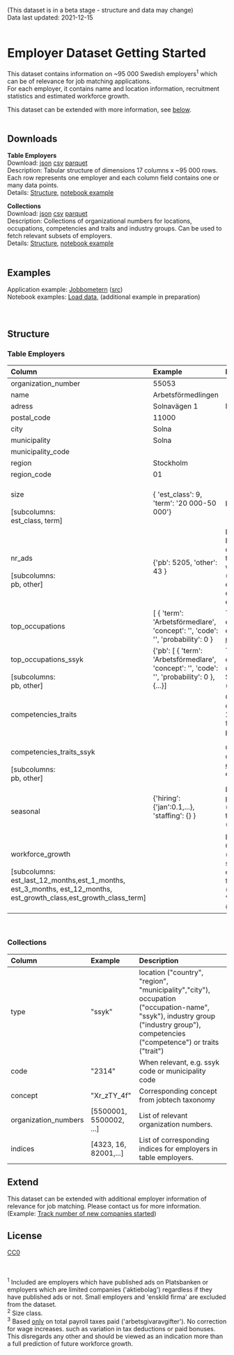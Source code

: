 (This dataset is in a beta stage - structure and data may change)  
Data last updated: 2021-12-15
<br><br>

# Employer Dataset Getting Started

This dataset contains information on ~95 000 Swedish employers<sup>1</sup> which can be of relevance for job matching applications.  
For each employer, it contains name and location information, recruitment statistics and estimated workforce growth.  

This dataset can be extended with more information, see [below](#extend).
<br><br>

## Downloads
**Table Employers**  
Download: [json](https://employer.blob.core.windows.net/data/table_employers.json.zip)  [csv](https://employer.blob.core.windows.net/data/table_employers.csv.zip)  [parquet](https://employer.blob.core.windows.net/data/table_employers.parquet)  
Description: Tabular structure of dimensions 17 columns x ~95 000 rows. Each row represents one employer and each column field contains one or many data points.  
Details: [Structure](#table-employers), [notebook example](https://colab.research.google.com/drive/1x_Wxtn3V8ow3axOb6N9dZidV9bPbStF4?usp=sharing)

**Collections**  
Download: [json](https://employer.blob.core.windows.net/data/collections.json.zip) [csv](https://employer.blob.core.windows.net/data/collections.csv.zip) [parquet](https://employer.blob.core.windows.net/data/collections.parquet)  
Description: Collections of organizational numbers for locations, occupations, competencies and traits and industry groups. Can be used to fetch relevant subsets of employers.  
Details: [Structure](#collections), [notebook example](https://colab.research.google.com/drive/1x_Wxtn3V8ow3axOb6N9dZidV9bPbStF4?usp=sharing)
<br><br>
## Examples
Application example: [Jobbometern](https://test-functions-36r.pages.dev/) (<u>src</u>)  
Notebook examples: [Load data](https://), (additional example in preparation)
<br><br><br>

## Structure

### Table Employers


| Column |  Example | Description |
|:-|:-|:-| 
| organization_number |55053 | 
| name | Arbetsförmedlingen | 
| adress | Solnavägen 1|  Main workplace adress.
| postal_code | 11000| 
| city  | Solna |
| municipality  | Solna |
| municipality_code  
| region | Stockholm |
| region_code | 01 |
| <br>size<br><br>[subcolumns:<br>est_class, term]| { 'est_class': 9, <br> 'term': '20 000-50 000'} | Estimated size of employer<sup>2</sup>
| <br>nr_ads<br><br>[subcolumns:<br>pb, other]| {'pb': 5205, 'other': 43 } | Nr ads from Platsbanken/[historical ads](https://jobtechdev.se/en/products/historical-jobs) dataset ('pb' dataset) and from the [joblinks](https://jobtechdev.se/en/products/ekosystem_foer_annonser) dataset ('other') which below fields use (est_top_occupations, est_top_occupations_ssyk, est_competencies_traits, est_competencies_traits_ssyk).
| top_occupations | [ { 'term': 'Arbetsförmedlare', 'concept': '', 'code': '', 'probability': 0 } | Top occupations (max 20) for employer from the pb dataset encoded as [occupation-names](https://jobtechdev.se/en/products/jobtech-taxonomy).
| <br>top_occupations_ssyk<br><br>[subcolumns:<br>pb, other] | {'pb': [ { 'term': 'Arbetsförmedlare', 'concept': '', 'code': '', 'probability': 0 }, {...}]| Top occupations (max 20) encoded as [SSYK](https://jobtechdev.se/en/products/jobtech-taxonomy) from the pb dataset ('pb') and estimated SSYK from the joblinks dataset ('other').
| competencies_traits | | Corresponding estimated competencies and traits (max 200 per occupation)[enriched](https://jobtechdev.se/en/products/jobad-enrichments) for each occupation from the pb dataset.
| <br>competencies_traits_ssyk<br><br>[subcolumns:<br>pb, other] | | Corresponding estimated competencies and traits [enriched](https://jobtechdev.se/en/products/jobad-enrichments) for each occupation encoded as SSYK.
| <br>seasonal | {'hiring': {'jan':0.1,...}, 'staffing': {} } | Estimated hiring and staffing per month from the pb dataset ('hiring') and the workforce taxes paid by the employer ('staffing')
| <br>workforce_growth<br><br>[subcolumns:<br>est_last_12_months,est_1_months,<br>est_3_months, est_12_months,<br>est_growth_class,est_growth_class_term]  | | Estimated workforce growth<sup>3</sup>: Growth during previous year ('last_12_month'), and time-series predicted growth and estimated standard deviation for coming months ('pred_months_t' / 'pred_months_t_std' for t ∈ {1,3,12} months).

<br>

### Collections

| Column | Example | Description |
|:-|:-|:-|
| type | "ssyk" | location ("country", "region", "municipality","city"), occupation ("occupation-name", "ssyk"), industry group ("industry group"), competencies ("competence") or traits ("trait")
| code | "2314" | When relevant, e.g. ssyk code or municipality code
| concept | "Xr_zTY_4f" | Corresponding concept from jobtech taxonomy
| organization_numbers| [5500001, 5500002, ...] | List of relevant organization numbers.
| indices | [4323, 16, 82001,...] | List of corresponding indices for employers in table employers.


## Extend

This dataset can be extended with additional employer information of relevance for job matching. Please contact us for more information.  
(Example: [Track number of new companies started](#)) 

## License
[CC0](https://creativecommons.org/publicdomain/zero/1.0/)

<br><br>
<sup>1</sup> Included are employers which have published ads on Platsbanken or employers which are limited companies ('aktiebolag') regardless if they have published ads or not. Small employers and 'enskild firma' are excluded from the dataset.  
<sup>2</sup> Size class.  
<sup>3</sup> Based <u>only</u> on total payroll taxes paid ('arbetsgivaravgifter'). No correction for wage increases. such as variation in tax deductions or paid bonuses. This disregards any other and should be viewed as an indication more than a full prediction of future workforce growth.

